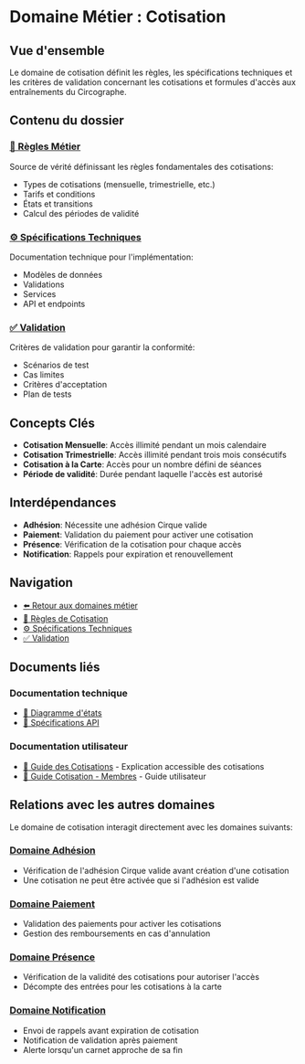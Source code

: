 # Domaine Métier : Cotisation

## Vue d'ensemble

Le domaine de cotisation définit les règles, les spécifications techniques et les critères de validation concernant les cotisations et formules d'accès aux entraînements du Circographe.

## Contenu du dossier

### [📜 Règles Métier](requirements/1_métier/adhesion/regles.md)
Source de vérité définissant les règles fondamentales des cotisations:
- Types de cotisations (mensuelle, trimestrielle, etc.)
- Tarifs et conditions
- États et transitions
- Calcul des périodes de validité

### [⚙️ Spécifications Techniques](requirements/1_métier/adhesion/specs.md)
Documentation technique pour l'implémentation:
- Modèles de données
- Validations
- Services
- API et endpoints

### [✅ Validation](requirements/1_métier/adhesion/validation.md)
Critères de validation pour garantir la conformité:
- Scénarios de test
- Cas limites
- Critères d'acceptation
- Plan de tests

## Concepts Clés

- **Cotisation Mensuelle**: Accès illimité pendant un mois calendaire
- **Cotisation Trimestrielle**: Accès illimité pendant trois mois consécutifs
- **Cotisation à la Carte**: Accès pour un nombre défini de séances
- **Période de validité**: Durée pendant laquelle l'accès est autorisé

## Interdépendances

- **Adhésion**: Nécessite une adhésion Cirque valide
- **Paiement**: Validation du paiement pour activer une cotisation
- **Présence**: Vérification de la cotisation pour chaque accès
- **Notification**: Rappels pour expiration et renouvellement

## Navigation

- [⬅️ Retour aux domaines métier](/requirements/1_métier/)
- [📜 Règles de Cotisation](requirements/1_métier/adhesion/regles.md)
- [⚙️ Spécifications Techniques](requirements/1_métier/adhesion/specs.md)
- [✅ Validation](requirements/1_métier/adhesion/validation.md)

## Documents liés

### Documentation technique
- [📝 Diagramme d'états](docs/architecture/diagrams/subscription_states.md)
- [📝 Spécifications API](/requirements/2_specifications_techniques/api/subscription_api.md)

### Documentation utilisateur
- [📘 Guide des Cotisations](docs/business/regles/cotisation.md) - Explication accessible des cotisations
- [📗 Guide Cotisation - Membres](docs/utilisateur/guides/cotisation_membre.md) - Guide utilisateur 

## Relations avec les autres domaines

Le domaine de cotisation interagit directement avec les domaines suivants:

### [Domaine Adhésion](requirements/1_métier/adhesion/index.md)
- Vérification de l'adhésion Cirque valide avant création d'une cotisation
- Une cotisation ne peut être activée que si l'adhésion est valide

### [Domaine Paiement](requirements/1_métier/adhesion/index.md)
- Validation des paiements pour activer les cotisations
- Gestion des remboursements en cas d'annulation

### [Domaine Présence](requirements/1_métier/adhesion/index.md)
- Vérification de la validité des cotisations pour autoriser l'accès
- Décompte des entrées pour les cotisations à la carte

### [Domaine Notification](requirements/1_métier/adhesion/index.md)
- Envoi de rappels avant expiration de cotisation
- Notification de validation après paiement
- Alerte lorsqu'un carnet approche de sa fin 